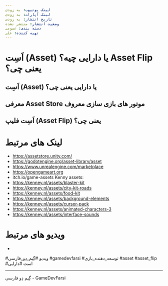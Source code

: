 ```yaml
---
لینک یوتیوب: به زودی
لینک آپارات: به زودی
تاریخ انتشار: به زودی
وضعیت انتشار: منتشر نشده
دسته بندی: عمومی
تهیه کننده: علی
---
```


# اَسِت (Asset) یا دارایی چیه؟ Asset Flip یعنی چی؟
## اَسِت (Asset) یا دارایی یعنی چی؟
## معرفی Asset Store موتور های بازی سازی معروف

## اَسِت فلیپ (Asset Flip) یعنی چی؟
# لینک های مرتبط
- https://assetstore.unity.com/
- https://godotengine.org/asset-library/asset
- https://www.unrealengine.com/marketplace
- https://opengameart.org
- itch.io/game-assets
Kenny assets:
- https://kenney.nl/assets/blaster-kit
- https://kenney.nl/assets/city-kit-roads
- https://kenney.nl/assets/food-kit
- https://kenney.nl/assets/background-elements
- https://kenney.nl/assets/cursor-pack
- https://kenney.nl/assets/animated-characters-3
- https://kenney.nl/assets/interface-sounds
# ویدیو های مرتبط
-

#ویدیو #گِیم_دِو_فارسی #gamedevfarsi #توسعه_دهنده_بازی #asset #asset_flip #است #دارایی 



---
گِیم دِو فارسی - GameDevFarsi
